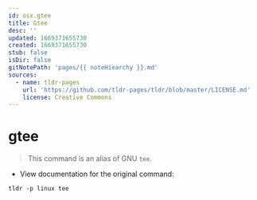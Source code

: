 ```yaml
---
id: osx.gtee
title: Gtee
desc: ''
updated: 1669371655730
created: 1669371655730
stub: false
isDir: false
gitNotePath: 'pages/{{ noteHiearchy }}.md'
sources:
  - name: tldr-pages
    url: 'https://github.com/tldr-pages/tldr/blob/master/LICENSE.md'
    license: Creative Commons
---
```

# gtee

> This command is an alias of GNU `tee`.

- View documentation for the original command:

`tldr -p linux tee`

